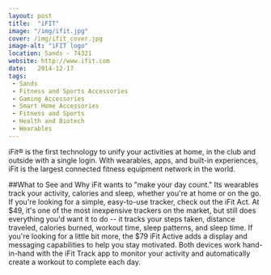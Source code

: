 ```yaml
---
layout: post
title:  "iFIT"
image: "/img/ifit.jpg"
cover: /img/ifit_cover.jpg
image-alt: "iFIT logo"
location: Sands - 74321
website: http://www.ifit.com
date:   2014-12-17
tags:
 - Sands
 - Fitness and Sports Accessories
 - Gaming Accessories
 - Smart Home Accessories
 - Fitness and Sports
 - Health and Biotech
 - Wearables
---
```


iFit® is the first technology to unify your activities at home, in the club and outside with a single login. With wearables, apps, and built-in experiences, iFit is the largest connected fitness equipment network in the world.

##What to See and Why
iFit wants to "make your day count." Its wearables track your activity, calories and sleep, whether you're at home or on the go. If you're looking for a simple, easy-to-use tracker, check out the iFit Act. At $49, it's one of the most inexpensive trackers on the market, but still does everything you'd want it to do -- it tracks your steps taken, distance traveled, calories burned, workout time, sleep patterns, and sleep time. If you're looking for a little bit more, the $79 iFit Active adds a display and messaging capabilities to help you stay motivated. Both devices work hand-in-hand with the iFit Track app to monitor your activity and automatically create a workout to complete each day.
